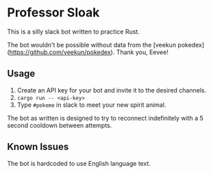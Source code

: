 Professor Sloak
===============

This is a silly slack bot written to practice Rust.

The bot wouldn't be possible without data from the [veekun pokedex]
(https://github.com/veekun/pokedex). Thank you, Eevee!


Usage
-----

 1. Create an API key for your bot and invite it to the desired channels.
 2. `cargo run -- <api-key>`
 3. Type `#pokeme` in slack to meet your new spirit animal.

The bot as written is designed to try to reconnect indefinitely with a
5 second cooldown between attempts.


Known Issues
------------

The bot is hardcoded to use English language text.
